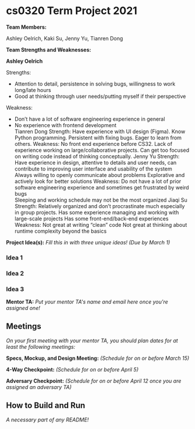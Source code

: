 # cs0320 Term Project 2021

**Team Members:**

Ashley Oelrich, Kaki Su, Jenny Yu, Tianren Dong

**Team Strengths and Weaknesses:**

**Ashley Oelrich**

Strengths:

* Attention to detail, persistence in solving bugs, willingness to work long/late hours
* Good at thinking through user needs/putting myself if their perspective

Weakness: 

* Don’t have a lot of software engineering experience in general 
* No experience with frontend development   
Tianren Dong
Strength:
Have experience with UI design (Figma).
Know Python programming.
Persistent with fixing bugs.
Eager to learn from others.
Weakness:
No front end experience before CS32.
Lack of experience working on large/collaborative projects.
Can get too focused on writing code instead of thinking conceptually.
Jenny Yu
Strength:
Have experience in design, attentive to details and user needs, can contribute to improving user interface and usability of the system
Always willing to openly communicate about problems
Explorative and actively look for better solutions
Weakness:
Do not have a lot of prior software engineering experience and sometimes get frustrated by weird bugs  
Sleeping and working schedule may not be the most organized 
Jiaqi Su
Strength: 
Relatively organized and don’t procrastinate much especially in group projects. 
Has some experience managing and working with large-scale projects
Has some front-end/back-end experiences
Weakness:
Not great at writing “clean” code
Not great at thinking about runtime complexity beyond the basics


**Project Idea(s):** _Fill this in with three unique ideas! (Due by March 1)_
### Idea 1

### Idea 2

### Idea 3

**Mentor TA:** _Put your mentor TA's name and email here once you're assigned one!_

## Meetings
_On your first meeting with your mentor TA, you should plan dates for at least the following meetings:_

**Specs, Mockup, and Design Meeting:** _(Schedule for on or before March 15)_

**4-Way Checkpoint:** _(Schedule for on or before April 5)_

**Adversary Checkpoint:** _(Schedule for on or before April 12 once you are assigned an adversary TA)_

## How to Build and Run
_A necessary part of any README!_
